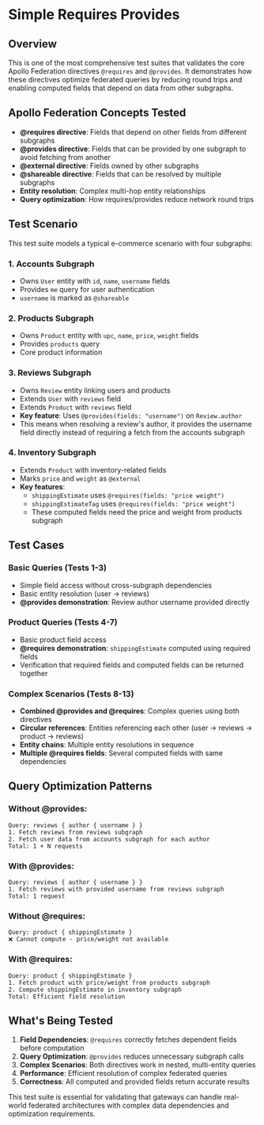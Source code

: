 # Simple Requires Provides

## Overview
This is one of the most comprehensive test suites that validates the core Apollo Federation directives `@requires` and `@provides`. It demonstrates how these directives optimize federated queries by reducing round trips and enabling computed fields that depend on data from other subgraphs.

## Apollo Federation Concepts Tested
- **@requires directive**: Fields that depend on other fields from different subgraphs
- **@provides directive**: Fields that can be provided by one subgraph to avoid fetching from another
- **@external directive**: Fields owned by other subgraphs
- **@shareable directive**: Fields that can be resolved by multiple subgraphs
- **Entity resolution**: Complex multi-hop entity relationships
- **Query optimization**: How requires/provides reduce network round trips

## Test Scenario
This test suite models a typical e-commerce scenario with four subgraphs:

### 1. Accounts Subgraph
- Owns `User` entity with `id`, `name`, `username` fields
- Provides `me` query for user authentication
- `username` is marked as `@shareable`

### 2. Products Subgraph  
- Owns `Product` entity with `upc`, `name`, `price`, `weight` fields
- Provides `products` query
- Core product information

### 3. Reviews Subgraph
- Owns `Review` entity linking users and products
- Extends `User` with `reviews` field
- Extends `Product` with `reviews` field
- **Key feature**: Uses `@provides(fields: "username")` on `Review.author`
- This means when resolving a review's author, it provides the username field directly instead of requiring a fetch from the accounts subgraph

### 4. Inventory Subgraph
- Extends `Product` with inventory-related fields
- Marks `price` and `weight` as `@external`
- **Key features**: 
  - `shippingEstimate` uses `@requires(fields: "price weight")`
  - `shippingEstimateTag` uses `@requires(fields: "price weight")`
  - These computed fields need the price and weight from products subgraph

## Test Cases

### Basic Queries (Tests 1-3)
- Simple field access without cross-subgraph dependencies
- Basic entity resolution (user -> reviews)
- **@provides demonstration**: Review author username provided directly

### Product Queries (Tests 4-7)  
- Basic product field access
- **@requires demonstration**: `shippingEstimate` computed using required fields
- Verification that required fields and computed fields can be returned together

### Complex Scenarios (Tests 8-13)
- **Combined @provides and @requires**: Complex queries using both directives
- **Circular references**: Entities referencing each other (user -> reviews -> product -> reviews)
- **Entity chains**: Multiple entity resolutions in sequence
- **Multiple @requires fields**: Several computed fields with same dependencies

## Query Optimization Patterns

### Without @provides:
```
Query: reviews { author { username } }
1. Fetch reviews from reviews subgraph
2. Fetch user data from accounts subgraph for each author
Total: 1 + N requests
```

### With @provides:
```
Query: reviews { author { username } }
1. Fetch reviews with provided username from reviews subgraph  
Total: 1 request
```

### Without @requires:
```
Query: product { shippingEstimate }
❌ Cannot compute - price/weight not available
```

### With @requires:
```
Query: product { shippingEstimate }
1. Fetch product with price/weight from products subgraph
2. Compute shippingEstimate in inventory subgraph
Total: Efficient field resolution
```

## What's Being Tested
1. **Field Dependencies**: `@requires` correctly fetches dependent fields before computation
2. **Query Optimization**: `@provides` reduces unnecessary subgraph calls
3. **Complex Scenarios**: Both directives work in nested, multi-entity queries
4. **Performance**: Efficient resolution of complex federated queries
5. **Correctness**: All computed and provided fields return accurate results

This test suite is essential for validating that gateways can handle real-world federated architectures with complex data dependencies and optimization requirements.